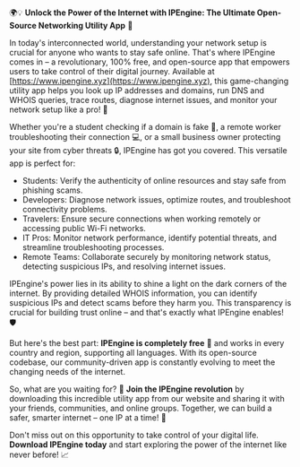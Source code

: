 🌍💡 **Unlock the Power of the Internet with IPEngine: The Ultimate Open-Source Networking Utility App** 🚀

In today's interconnected world, understanding your network setup is crucial for anyone who wants to stay safe online. That's where IPEngine comes in – a revolutionary, 100% free, and open-source app that empowers users to take control of their digital journey. Available at [https://www.ipengine.xyz](https://www.ipengine.xyz), this game-changing utility app helps you look up IP addresses and domains, run DNS and WHOIS queries, trace routes, diagnose internet issues, and monitor your network setup like a pro! 📡

Whether you're a student checking if a domain is fake 🤔, a remote worker troubleshooting their connection 💻, or a small business owner protecting your site from cyber threats 🔒, IPEngine has got you covered. This versatile app is perfect for:

* Students: Verify the authenticity of online resources and stay safe from phishing scams.
* Developers: Diagnose network issues, optimize routes, and troubleshoot connectivity problems.
* Travelers: Ensure secure connections when working remotely or accessing public Wi-Fi networks.
* IT Pros: Monitor network performance, identify potential threats, and streamline troubleshooting processes.
* Remote Teams: Collaborate securely by monitoring network status, detecting suspicious IPs, and resolving internet issues.

IPEngine's power lies in its ability to shine a light on the dark corners of the internet. By providing detailed WHOIS information, you can identify suspicious IPs and detect scams before they harm you. This transparency is crucial for building trust online – and that's exactly what IPEngine enables! 🛡️

But here's the best part: **IPEngine is completely free** 💸 and works in every country and region, supporting all languages. With its open-source codebase, our community-driven app is constantly evolving to meet the changing needs of the internet.

So, what are you waiting for? 🎉 **Join the IPEngine revolution** by downloading this incredible utility app from our website and sharing it with your friends, communities, and online groups. Together, we can build a safer, smarter internet – one IP at a time! 💪

Don't miss out on this opportunity to take control of your digital life. **Download IPEngine today** and start exploring the power of the internet like never before! 📈